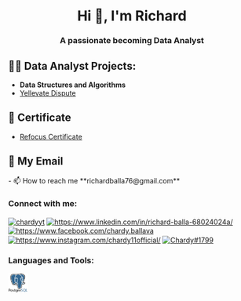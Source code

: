 <h1 align="center">Hi 👋, I'm Richard</h1>
<h3 align="center">A passionate becoming Data Analyst</h3>

<h2>👨‍💻 Data Analyst Projects:</h2>

- <b>Data Structures and Algorithms </b> 
 - [Yellevate Dispute](https://1drv.ms/x/s!AoQCZtGDGdm-kVEWJxd4QQCN0f85?e=lGqpeM)

<h2>📰 Certificate</h2>

- [Refocus Certificate](https://acrobat.adobe.com/link/review?uri=urn:aaid:scds:US:f4ad5748-b65e-34b4-a57b-e3b94106947d)

<h2>📧 My Email</h2>
- 📫 How to reach me **richardballa76@gmail.com**

<h3 align="left">Connect with me:</h3>
<p align="left">
<a href="https://twitter.com/chardyyt" target="blank"><img align="center" src="https://raw.githubusercontent.com/rahuldkjain/github-profile-readme-generator/master/src/images/icons/Social/twitter.svg" alt="chardyyt" height="30" width="40" /></a>
<a href="https://linkedin.com/in/https://www.linkedin.com/in/richard-balla-68024024a/" target="blank"><img align="center" src="https://raw.githubusercontent.com/rahuldkjain/github-profile-readme-generator/master/src/images/icons/Social/linked-in-alt.svg" alt="https://www.linkedin.com/in/richard-balla-68024024a/" height="30" width="40" /></a>
<a href="https://fb.com/https://www.facebook.com/chardy.ballava" target="blank"><img align="center" src="https://raw.githubusercontent.com/rahuldkjain/github-profile-readme-generator/master/src/images/icons/Social/facebook.svg" alt="https://www.facebook.com/chardy.ballava" height="30" width="40" /></a>
<a href="https://instagram.com/https://www.instagram.com/chardy11official/" target="blank"><img align="center" src="https://raw.githubusercontent.com/rahuldkjain/github-profile-readme-generator/master/src/images/icons/Social/instagram.svg" alt="https://www.instagram.com/chardy11official/" height="30" width="40" /></a>
<a href="https://discord.gg/Chardy#1799" target="blank"><img align="center" src="https://raw.githubusercontent.com/rahuldkjain/github-profile-readme-generator/master/src/images/icons/Social/discord.svg" alt="Chardy#1799" height="30" width="40" /></a>
</p>

<h3 align="left">Languages and Tools:</h3>
<p align="left"> <a href="https://www.postgresql.org" target="_blank" rel="noreferrer"> <img src="https://raw.githubusercontent.com/devicons/devicon/master/icons/postgresql/postgresql-original-wordmark.svg" alt="postgresql" width="40" height="40"/> </a> </p>

